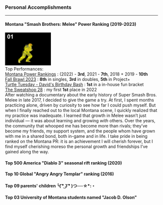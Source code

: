 ### Personal Accomplishments

---

#### Montana "Smash Brothers: Melee" Power Ranking (2019-2023)
<p>
<img src="images/cf_ftilt.gif" width="30%" class="float-left">
<br>Top Performances:<br>
<a href="https://www.ssbwiki.com/Montana_Power_Rankings" >Montana Power Rankings</a>
: (2022) - <b>3rd</b>, 2021 - <b>7th</b>, 2018 + 2019 - <b>10th</b>
<br>
<a href="https://www.start.gg/tournament/fall-brawl-2023/events/melee-singles/brackets/1496188/2257612/standings" >Fall Brawl 2023</a>
: <b>8th</b> in singles, <b>3rd</b> in doubles, <b>5th</b> in Project+
<br>
<a href="https://www.youtube.com/watch?v=1wN3INZSOkk&">Turtle Tuesday - David's Birthday Bash</a>
: <b>1st</b> in a in-house fun bracket
<br>
<a href="https://www.youtube.com/watch?v=9cbKVsoK1B8&t=18650s">The Sweatshop 28</a>
: my first <b>1st</b> place in 2022
<br>
After watching a documentary about the early history of Super Smash Bros. Melee in late 2017, I decided to give the game a try. At first, I spent months practicing alone, driven by curiosity to see how far I could push myself. But when I finally reached out to the local Montana scene, I quickly realized that my practice was inadequate. I learned that growth in Melee wasn’t just individual — it was about learning and growing <i>with</i> others. Over the years, the community that whooped me has become more than rivals; they’ve become my friends, my support system, and the people whom have grown with me in a shared bond, both in-game and in life. I take pride in being ranked on the Montana PR: it is an achievement I will cherish forever, but I find myself cherishing moreso the personal growth and friendships I’ve gained along the way.
</p>

#### Top 500 America "Diablo 3" seasonal rift ranking (2020)

#### Top 10 Global "Angry Angry Templar" ranking (2016)
#### Top 09 parents' children ╰( ͡° ͜ʖ ͡° )つ──☆*:・
#### Top 03 University of Montana students named "Jacob D. Olson"